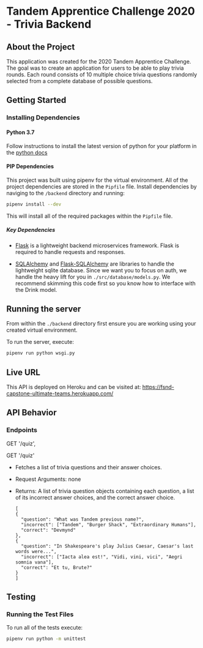 # Tandem Apprentice Challenge 2020 - Trivia Backend

## About the Project

This application was created for the 2020 Tandem Apprentice Challenge. The goal was to create an application for users to be able to play trivia rounds. Each round consists of 10 multiple choice trivia questions randomly selected from a complete database of possible questions.

## Getting Started

### Installing Dependencies

#### Python 3.7

Follow instructions to install the latest version of python for your platform in the [python docs](https://docs.python.org/3/using/unix.html#getting-and-installing-the-latest-version-of-python)

#### PIP Dependencies

This project was built using pipenv for the virtual environment. All of the project dependencies are stored in the `Pipfile` file. Install dependencies by naviging to the `/backend` directory and running:

```bash
pipenv install --dev
```

This will install all of the required packages within the `Pipfile` file.

##### Key Dependencies

- [Flask](http://flask.pocoo.org/) is a lightweight backend microservices framework. Flask is required to handle requests and responses.

- [SQLAlchemy](https://www.sqlalchemy.org/) and [Flask-SQLAlchemy](https://flask-sqlalchemy.palletsprojects.com/en/2.x/) are libraries to handle the lightweight sqlite database. Since we want you to focus on auth, we handle the heavy lift for you in `./src/database/models.py`. We recommend skimming this code first so you know how to interface with the Drink model.

## Running the server

From within the `./backend` directory first ensure you are working using your created virtual environment.

To run the server, execute:

```bash
pipenv run python wsgi.py
```

## Live URL

This API is deployed on Heroku and can be visited at:
https://fsnd-capstone-ultimate-teams.herokuapp.com/

## API Behavior

### Endpoints

GET '/quiz',

GET '/quiz'

- Fetches a list of trivia questions and their answer choices.
- Request Arguments: none
- Returns: A list of trivia question objects containing each question, a list of its incorrect answer choices, and the correct answer choice.

  ```
  [
  {
    "question": "What was Tandem previous name?",
    "incorrect": ["Tandem", "Burger Shack", "Extraordinary Humans"],
    "correct": "Devmynd"
  },
  {
    "question": "In Shakespeare's play Julius Caesar, Caesar's last words were...",
    "incorrect": ["Iacta alea est!", "Vidi, vini, vici", "Aegri somnia vana"],
    "correct": "Et tu, Brute?"
  }
  ]
  ```

## Testing

### Running the Test Files

To run all of the tests execute:

```bash
pipenv run python -m unittest
```

